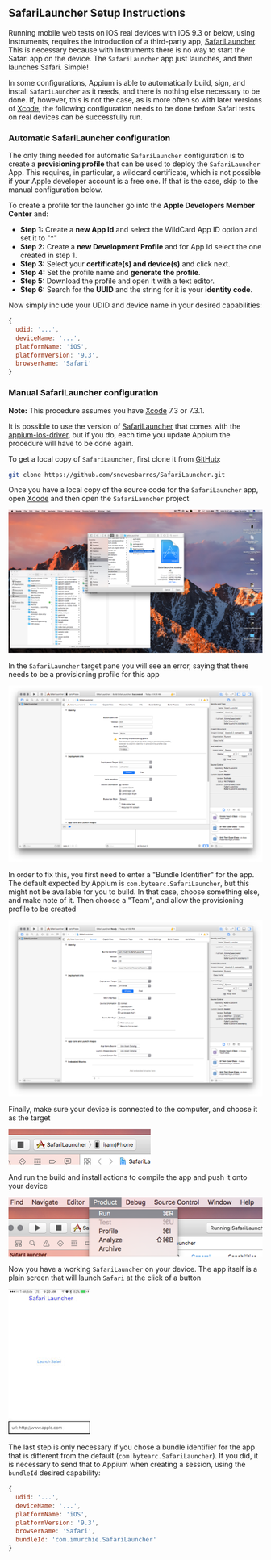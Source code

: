 ## SafariLauncher Setup Instructions

Running mobile web tests on iOS real devices with iOS 9.3 or below, using Instruments,
requires the introduction of a third-party app, [SafariLauncher](https://github.com/snevesbarros/SafariLauncher).
This is necessary because with Instruments there is no way to start the Safari
app on the device. The `SafariLauncher` app just launches, and then launches
Safari. Simple!

In some configurations, Appium is able to automatically build, sign, and install
`SafariLauncher` as it needs, and there is nothing else necessary to be done. If,
however, this is not the case, as is more often so with later versions of
[Xcode](https://developer.apple.com/xcode/), the following configuration needs to
be done before Safari tests on real devices can be successfully run.


### Automatic SafariLauncher configuration

The only thing needed for automatic `SafariLauncher` configuration is to create
a **provisioning profile** that can be used to deploy the `SafariLauncher` App.
This requires, in particular, a wildcard certificate, which is not possible if
your Apple developer account is a free one. If that is the case, skip to the
manual configuration below.

To create a profile for the launcher go into the **Apple Developers Member Center** and:

  * **Step 1:** Create a **new App Id** and select the WildCard App ID option and set it to "*"
  * **Step 2:** Create a **new Development Profile** and for App Id select the one created in step 1.
  * **Step 3:** Select your **certificate(s) and device(s)** and click next.
  * **Step 4:** Set the profile name and **generate the profile**.
  * **Step 5:** Download the profile and open it with a text editor.
  * **Step 6:** Search for the **UUID** and the string for it is your **identity code**.

Now simply include your UDID and device name in your desired capabilities:
```js
{
  udid: '...',
  deviceName: '...',
  platformName: 'iOS',
  platformVersion: '9.3',
  browserName: 'Safari'
}
```


### Manual SafariLauncher configuration

**Note:** This procedure assumes you have [Xcode](https://developer.apple.com/xcode/) 7.3 or 7.3.1.

It is possible to use the version of [SafariLauncher](https://github.com/snevesbarros/SafariLauncher)
that comes with the [appium-ios-driver](https://github.com/appium/appium-ios-driver),
but if you do, each time you update Appium the procedure will have to be done again.

To get a local copy of `SafariLauncher`, first clone it from [GitHub](https://github.com/):
```bash
git clone https://github.com/snevesbarros/SafariLauncher.git
```

Once you have a local copy of the source code for the `SafariLauncher` app, open
[Xcode](https://developer.apple.com/xcode/) and then open the `SafariLauncher` project

![Opening SafariLauncher project](ios-uiautomation-safari-launcher-img/opening.png)

In the `SafariLauncher` target pane you will see an error, saying that there needs
to be a provisioning profile for this app

![No provisioning profile error](ios-uiautomation-safari-launcher-img/no-provisioning-profile.png)

In order to fix this, you first need to enter a "Bundle Identifier" for the app. The default
expected by Appium is `com.bytearc.SafariLauncher`, but this might not be available
for you to build. In that case, choose something else, and make note of it. Then
choose a "Team", and allow the provisioning profile to be created

![Fixing provisioning profile error](ios-uiautomation-safari-launcher-img/changing-bundleid.png)

Finally, make sure your device is connected to the computer, and choose it as the
target

![Choosing device](ios-uiautomation-safari-launcher-img/choosing-target.png)

And run the build and install actions to compile the app and push it onto your
device

![Running SafariLauncher](ios-uiautomation-safari-launcher-img/running.png)

Now you have a working `SafariLauncher` on your device. The app itself is a plain
screen that will launch `Safari` at the click of a button

![SafariLauncher on device](ios-uiautomation-safari-launcher-img/safarilauncher.png)

The last step is only necessary if you chose a bundle identifier for the app that
is different from the default (`com.bytearc.SafariLauncher`). If you did, it is
necessary to send that to Appium when creating a session, using the `bundleId`
desired capability:
```js
{
  udid: '...',
  deviceName: '...',
  platformName: 'iOS',
  platformVersion: '9.3',
  browserName: 'Safari',
  bundleId: 'com.imurchie.SafariLauncher'
}
```
